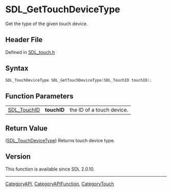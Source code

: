 # SDL_GetTouchDeviceType

Get the type of the given touch device.

## Header File

Defined in [SDL_touch.h](https://github.com/libsdl-org/SDL/blob/SDL2/include/SDL_touch.h)

## Syntax

```c
SDL_TouchDeviceType SDL_GetTouchDeviceType(SDL_TouchID touchID);
```

## Function Parameters

|                            |             |                           |
| -------------------------- | ----------- | ------------------------- |
| [SDL_TouchID](SDL_TouchID) | **touchID** | the ID of a touch device. |

## Return Value

([SDL_TouchDeviceType](SDL_TouchDeviceType)) Returns touch device type.

## Version

This function is available since SDL 2.0.10.

----
[CategoryAPI](CategoryAPI), [CategoryAPIFunction](CategoryAPIFunction), [CategoryTouch](CategoryTouch)

